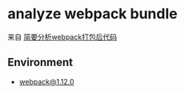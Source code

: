 # analyze webpack bundle

来自 [简要分析webpack打包后代码](https://segmentfault.com/a/1190000006814420)

## Environment
- webpack@1.12.0